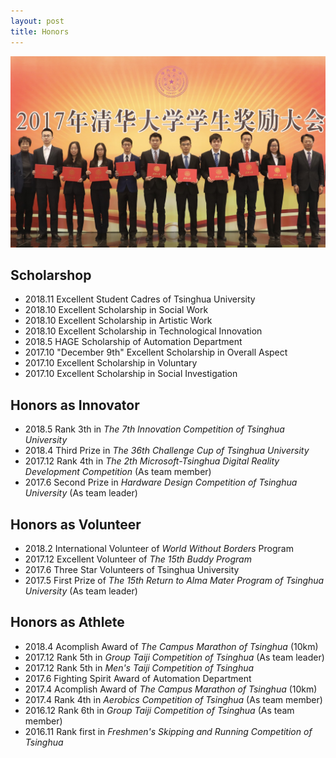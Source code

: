 ```yaml
---
layout: post
title: Honors
---
```


<img src="/images/fulls/honors2.jpg" class="fit image"> 

## Scholarshop

* 2018.11 Excellent Student Cadres of Tsinghua University
* 2018.10 Excellent Scholarship in Social Work
* 2018.10 Excellent Scholarship in Artistic Work
* 2018.10 Excellent Scholarship in Technological Innovation
* 2018.5   HAGE Scholarship of Automation Department
* 2017.10 "December 9th" Excellent Scholarship in Overall Aspect
* 2017.10 Excellent Scholarship in Voluntary
* 2017.10 Excellent Scholarship in Social Investigation

## Honors as Innovator

* 2018.5   Rank 3th in *The 7th Innovation Competition of Tsinghua University*
* 2018.4   Third Prize in *The 36th Challenge Cup of Tsinghua University*
* 2017.12 Rank 4th in *The 2th Microsoft-Tsinghua Digital Reality Development Competition* (As team member)
* 2017.6   Second Prize in *Hardware Design Competition of Tsinghua University* (As team leader)

## Honors as Volunteer

* 2018.2   International Volunteer of *World Without Borders* Program
* 2017.12 Excellent Volunteer of *The 15th Buddy Program*
* 2017.6   Three Star Volunteers of Tsinghua University
* 2017.5   First Prize of *The 15th Return to Alma Mater Program of Tsinghua University* (As team leader)

## Honors as Athlete

* 2018.4   Acomplish Award of *The Campus Marathon of Tsinghua* (10km)
* 2017.12 Rank 5th in *Group Taiji Competition of Tsinghua* (As team leader)
* 2017.12 Rank 5th in *Men's Taiji Competition of Tsinghua*
* 2017.6   Fighting Spirit Award of Automation Department
* 2017.4   Acomplish Award of *The Campus Marathon of Tsinghua* (10km)
* 2017.4   Rank 4th in *Aerobics Competition of Tsinghua* (As team member)
* 2016.12 Rank 6th in *Group Taiji Competition of Tsinghua* (As team member)
* 2016.11 Rank first in *Freshmen's Skipping and Running Competition of Tsinghua* 